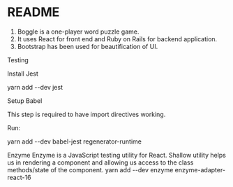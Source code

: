 # README

1. Boggle is a one-player word puzzle game. 
2. It uses React for front end and Ruby on Rails for backend application.
3. Bootstrap has been used for beautification of UI.

Testing

Install Jest

yarn add --dev jest

Setup Babel

This step is required to have import directives working.

Run:

yarn add --dev babel-jest regenerator-runtime

Enzyme
Enzyme is a JavaScript testing utility for React. 
Shallow utility helps us in rendering a component and allowing us access to the class methods/state of the component.
yarn add --dev enzyme enzyme-adapter-react-16

